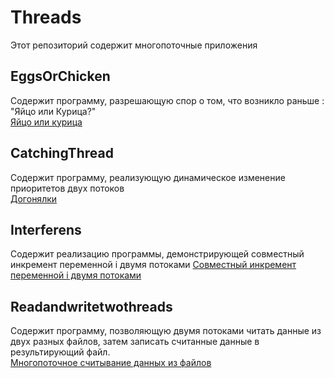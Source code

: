# Threads #
Этот репозиторий содержит многопоточные приложения

## EggsOrChicken ##
Содержит программу, разрешающую спор о том, что возникло раньше : "Яйцо или Курица?"<br>
<a href="https://github.com/Trushenkov/Threads/tree/master/src/ru/tds/eggsorchiken">Яйцо или курица</a>
## CatchingThread ##
Содержит программу, реализующую динамическое изменение приоритетов двух потоков <br>
<a href="https://github.com/Trushenkov/Threads/tree/master/src/ru/tds/catchingthreads">Догонялки</a>
## Interferens ##
Содержит реализацию программы, демонстрирующей совместный инкремент переменной i двумя потоками
<a href="https://github.com/Trushenkov/Threads/tree/master/src/ru/tds/interferens">Совместный инкремент переменной i двумя потоками</a>
## Readandwritetwothreads ##
Содержит программу,  позволяющую двумя потоками читать данные из двух разных файлов, затем записать считанные данные в результирующий файл.<br> <a href="https://github.com/Trushenkov/Threads/tree/master/src/ru/tds/readandwritetwothreads">Многопоточное считывание данных из файлов</a>
